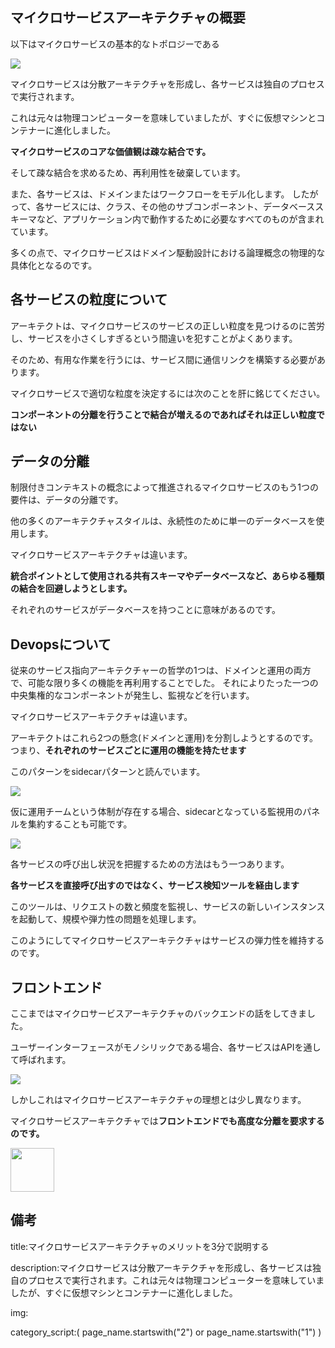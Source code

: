 



## マイクロサービスアーキテクチャの概要

以下はマイクロサービスの基本的なトポロジーである

<img src="https://github.com/kawadasatoshi/techblog/blob/main/0/inhouse_se/2008microservice_arch.png?raw=true">


マイクロサービスは分散アーキテクチャを形成し、各サービスは独自のプロセスで実行されます。

これは元々は物理コンピューターを意味していましたが、すぐに仮想マシンとコンテナーに進化しました。

**マイクロサービスのコアな価値観は疎な結合です。**

そして疎な結合を求めるため、再利用性を破棄しています。

また、各サービスは、ドメインまたはワークフローをモデル化します。
したがって、各サービスには、クラス、その他のサブコンポーネント、データベーススキーマなど、アプリケーション内で動作するために必要なすべてのものが含まれています。

多くの点で、マイクロサービスはドメイン駆動設計における論理概念の物理的な具体化となるのです。


## 各サービスの粒度について


アーキテクトは、マイクロサービスのサービスの正しい粒度を見つけるのに苦労し、サービスを小さくしすぎるという間違いを犯すことがよくあります。

そのため、有用な作業を行うには、サービス間に通信リンクを構築する必要があります。

マイクロサービスで適切な粒度を決定するには次のことを肝に銘じてください。

**コンポーネントの分離を行うことで結合が増えるのであればそれは正しい粒度ではない**


## データの分離

制限付きコンテキストの概念によって推進されるマイクロサービスのもう1つの要件は、データの分離です。

他の多くのアーキテクチャスタイルは、永続性のために単一のデータベースを使用します。

マイクロサービスアーキテクチャは違います。

**統合ポイントとして使用される共有スキーマやデータベースなど、あらゆる種類の結合を回避しようとします。**

それぞれのサービスがデータベースを持つことに意味があるのです。


## Devopsについて

従来のサービス指向アーキテクチャーの哲学の1つは、ドメインと運用の両方で、可能な限り多くの機能を再利用することでした。
それによりたった一つの中央集権的なコンポーネントが発生し、監視などを行います。

マイクロサービスアーキテクチャは違います。

アーキテクトはこれら2つの懸念(ドメインと運用)を分割しようとするのです。
つまり、**それぞれのサービスごとに運用の機能を持たせます**

このパターンをsidecarパターンと読んでいます。

<img src="https://camo.githubusercontent.com/14cbd02ec0aa01eb3de29b38a170208c2e3b1429b766c801e6e36358c023980d/68747470733a2f2f6c6561726e696e672e6f7265696c6c792e636f6d2f6c6962726172792f766965772f66756e64616d656e74616c732d6f662d736f6674776172652f393738313439323034333434372f6173736574732f666f73615f313730322e706e67">


仮に運用チームという体制が存在する場合、sidecarとなっている監視用のパネルを集約することも可能です。


<img src="https://camo.githubusercontent.com/9c5d2503680a404b331f7641d0156dd2877aa64eccd0e6f51630aa2ebbc5ad0e/68747470733a2f2f6c6561726e696e672e6f7265696c6c792e636f6d2f6c6962726172792f766965772f66756e64616d656e74616c732d6f662d736f6674776172652f393738313439323034333434372f6173736574732f666f73615f313730332e706e67">


各サービスの呼び出し状況を把握するための方法はもう一つあります。

**各サービスを直接呼び出すのではなく、サービス検知ツールを経由します**

このツールは、リクエストの数と頻度を監視し、サービスの新しいインスタンスを起動して、規模や弾力性の問題を処理します。

このようにしてマイクロサービスアーキテクチャはサービスの弾力性を維持するのです。



## フロントエンド

ここまではマイクロサービスアーキテクチャのバックエンドの話をしてきました。

ユーザーインターフェースがモノシリックである場合、各サービスはAPIを通して呼ばれます。

<img src="https://camo.githubusercontent.com/a312657618829a4a49e3065a21fd01abe26baf8cdf8afd5992b63d54afb947c9/68747470733a2f2f6c6561726e696e672e6f7265696c6c792e636f6d2f6c6962726172792f766965772f66756e64616d656e74616c732d6f662d736f6674776172652f393738313439323034333434372f6173736574732f666f73615f313730352e706e67">

しかしこれはマイクロサービスアーキテクチャの理想とは少し異なります。

マイクロサービスアーキテクチャでは**フロントエンドでも高度な分離を要求するのです。**

<img  width="70" src="https://camo.githubusercontent.com/6b174fa582571100328001126c6f3adfe40466c228cbdad98d11556425b47acd/68747470733a2f2f6c6561726e696e672e6f7265696c6c792e636f6d2f6c6962726172792f766965772f66756e64616d656e74616c732d6f662d736f6674776172652f393738313439323034333434372f6173736574732f666f73615f313730362e706e67">



## 備考

title:マイクロサービスアーキテクチャのメリットを3分で説明する

description:マイクロサービスは分散アーキテクチャを形成し、各サービスは独自のプロセスで実行されます。これは元々は物理コンピューターを意味していましたが、すぐに仮想マシンとコンテナーに進化しました。

img:

category_script:( page_name.startswith("2") or page_name.startswith("1") )










